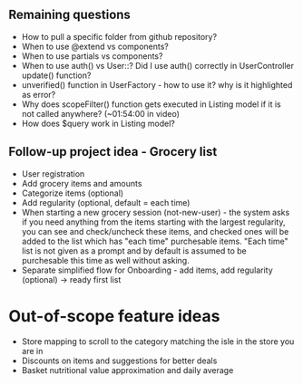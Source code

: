 ## Remaining questions
- How to pull a specific folder from github repository?
- When to use @extend vs components?
- When to use partials vs components?
- When to use auth() vs User::? Did I use auth() correctly in UserController update() function?
- unverified() function in UserFactory - how to use it? why is it highlighted as error?
- Why does scopeFilter() function gets executed in Listing model if it is not called anywhere? (~01:54:00 in video)
- How does $query work in Listing model?

## Follow-up project idea - Grocery list
- User registration
- Add grocery items and amounts
- Categorize items (optional)
- Add regularity (optional, default = each time)
- When starting a new grocery session (not-new-user) - the system asks if you need anything from the items starting with the largest regularity, you can see and check/uncheck these items, and checked ones will be added to the list which has "each time" purchesable items. "Each time" list is not given as a prompt and by default is assumed to be purchesable this time as well without asking.
- Separate simplified flow for Onboarding - add items, add regularity (optional) -> ready first list

# Out-of-scope feature ideas
- Store mapping to scroll to the category matching the isle in the store you are in
- Discounts on items and suggestions for better deals 
- Basket nutritional value approximation and daily average

